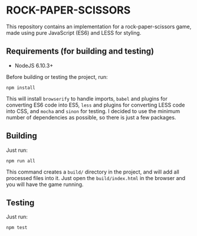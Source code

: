 # ROCK-PAPER-SCISSORS

This repository contains an implementation for a rock-paper-scissors game, made using pure JavaScript (ES6) and LESS for styling.


## Requirements (for building and testing)

- NodeJS 6.10.3+

Before building or testing the project, run:

    npm install

This will install `browserify` to handle imports, `babel` and plugins for converting ES6 code into ES5, `less` and plugins for converting LESS code into CSS, and `mocha` and `sinon` for testing. I decided to use the minimum number of dependencies as possible, so there is just a few packages.


## Building

Just run:

    npm run all

This command creates a `build/` directory in the project, and will add all processed files into it. Just open the `build/index.html` in the browser and you will have the game running.


## Testing

Just run:

    npm test

